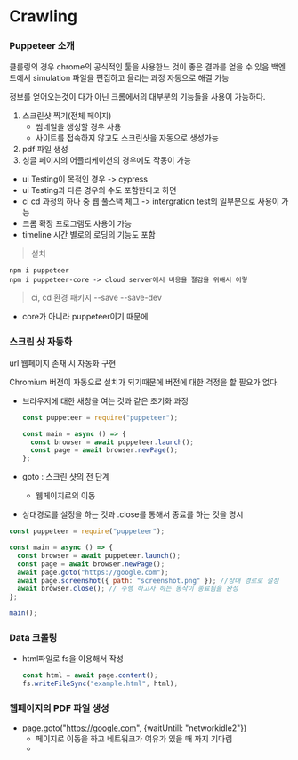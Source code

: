 # Crawling

### Puppeteer 소개

클롤링의 경우 chrome의 공식적인 툴을 사용한느 것이 좋은 결과를 얻을 수 있음
백엔드에서 simulation 파일을 편집하고 올리는 과정 자동으로 해결 가능

정보를 얻어오는것이 다가 아닌
크롬에서의 대부분의 기능들을 사용이 가능하다.

1. 스크린샷 찍기(전체 페이지)
   - 썸네일을 생성할 경우 사용
   - 사이트를 접속하지 않고도 스크린샷을 자동으로 생성가능
2. pdf 파일 생성
3. 싱글 페이지의 어플리케이션의 경우에도 작동이 가능

- ui Testing이 목적인 경우 -> cypress
- ui Testing과 다른 경우의 수도 포함한다고 하면
- ci cd 과정의 하나 중 웹 풀스택 체그 -> intergration test의 일부분으로 사용이 가능
- 크롬 확장 프로그램도 사용이 가능
- timeline 시간 별로의 로딩의 기능도 포함

> 설치

    npm i puppeteer
    npm i puppeteer-core -> cloud server에서 비용을 절감을 위해서 이렇

> ci, cd 환경 패키지 --save
> --save-dev

- core가 아니라 puppeteer이기 때문에

### 스크린 샷 자동화

url 웹페이지 존재 시 자동화 구현

Chromium 버전이 자동으로 설치가 되기때문에 버전에 대한 걱정을 할 필요가 없다.

- 브라우저에 대한 새창을 여는 것과 같은 초기화 과정

  ```javascript
  const puppeteer = require("puppeteer");

  const main = async () => {
    const browser = await puppeteer.launch();
    const page = await browser.newPage();
  };
  ```

- goto : 스크린 샷의 전 단계

  - 웹페이지로의 이동

- 상대경로를 설정을 하는 것과 .close를 통해서 종료를 하는 것을 명시

```javascript
const puppeteer = require("puppeteer");

const main = async () => {
  const browser = await puppeteer.launch();
  const page = await browser.newPage();
  await page.goto("https://google.com");
  await page.screenshot({ path: "screenshot.png" }); //상대 경로로 설정
  await browser.close(); // 수행 하고자 하는 동작이 종료됨을 완성
};

main();
```

### Data 크롤링

- html파일로 fs을 이용해서 작성
  ```javascript
  const html = await page.content();
  fs.writeFileSync("example.html", html);
  ```

### 웹페이지의 PDF 파일 생성

- page.goto("https://google.com", {waitUntill: "networkidle2"})
  - 페이지로 이동을 하고 네트워크가 여유가 있을 때 까지 기다림
  -
